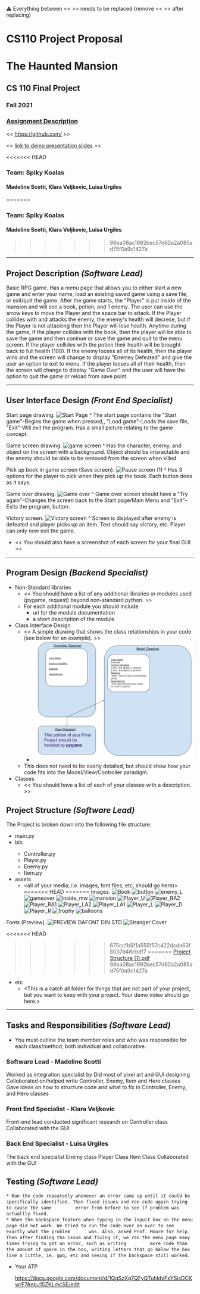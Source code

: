 :warning: Everything between << >> needs to be replaced (remove << >> after replacing)
# CS110 Project Proposal
# The Haunted Mansion
## CS 110 Final Project
### Fall 2021
### [Assignment Description](https://docs.google.com/document/d/1H4R6yLL7som1lglyXWZ04RvTp_RvRFCCBn6sqv-82ps/edit#)

<< [https://github.com/<repo>](#) >>

<< [link to demo presentation slides](#) >>

<<<<<<< HEAD
### Team: Spiky Koalas
#### Madeline Scotti, Klara Veljkovic, Luisa Urgiles
=======
### Team: Spiky Koalas 
#### Madeline Scotti, Klara Veljkovic, Luisa Urgiles
>>>>>>> 98ea08ac1992bec57d62a2a085ad75f0a9c1427a

***

## Project Description *(Software Lead)*
  
Basic RPG game. Has a menu page that allows you to either start a new game and enter your name, load an existing saved game using a save file, or exit/quit the game. After the game starts, the "Player" is put inside of the mansion and will see a book, potion, and 1 enemy. The user can use the arrow keys to move the Player and the space bar to attack. If the Player collides with and attacks the enemy, the enemy's health will decrese, but if the Player is not attacking then the Player will lose health. Anytime during the game, if the player collides with the book, then the player will be able to save the game and then coninue or save the game and quit to the menu screen. If the player collides with the potion their health will be brought back to full health (100). If the enemy looses all of its health, then the player wins and the screen will change to display "Enemey Defeated" and give the user an option to exit to menu. If the player looses all of their health, then the screen will change to display "Game Over" and the user will have the option to quit the game or reload from save point. 

***    

## User Interface Design *(Front End Specialist)*
Start page drawing.
![Start Page](https://user-images.githubusercontent.com/89892102/145114765-0323b71a-0cc5-439a-871d-b951caf820d2.png)
^ The start page contains the "Start game"-Begins the game when pressed,, "Load game"-Loads the save file, "Exit"-Will exit the program. Has a small picture relating to the game concept.
   
Game screen drawing.
![game screen](https://user-images.githubusercontent.com/89892102/145115320-a44df99a-7890-4031-9b73-082f2e93bce8.png)
^ Has the character, enemy, and object on the screen with a background. Object should be interactable and the enemy should be able to be removed from the screen when killed.
  
Pick up book in game screen (Save screen).
![Pause screen (1)](https://user-images.githubusercontent.com/89892102/145122945-5c06478f-2cbc-4336-bd77-ad3ffdcf26e0.png)
^ Has 3 options for the player to pick when they pick up the book. Each button does as it says.
   
Game over drawing.
![Game over](https://user-images.githubusercontent.com/89892102/145115554-8caac79f-2d08-4d0f-8e38-9d8a05afa75e.png)
^ Game over screen should have a "Try again"-Changes the screen back to the Start page/Main Menu and "Exit"-Exits the program, button.
  
Victory screen.
![Victory screen](https://user-images.githubusercontent.com/89892102/145123039-70109e9f-00e2-4c48-856d-14c9d0aaa5a3.png)
^ Screen is displayed after enemy is defeated and player picks up an item. Text should say victory, etc. Player can only now exit the game.

* << You should also have a screenshot of each screen for your final GUI >>

***        

## Program Design *(Backend Specialist)*
* Non-Standard libraries
    * << You should have a list of any additional libraries or modules used (pygame, request) beyond non-standard python. >>
    * For each additional module you should include
        * url for the module documentation
        * a short description of the module
* Class Interface Design
    * << A simple drawing that shows the class relationships in your code (see below for an example). >>
        * ![class diagram](assets/class_diagram.jpg)
    * This does not need to be overly detailed, but should show how your code fits into the Model/View/Controller paradigm.
* Classes
    * << You should have a list of each of your classes with a description. >>

## Project Structure *(Software Lead)*

The Project is broken down into the following file structure:
* main.py
* bin
    <all of your python files should go here>
    * Controller.py
    * Player.py
    * Enemy.py
    * Item.py
* assets
    * <all of your media, i.e. images, font files, etc, should go here)>
<<<<<<< HEAD
=======
Images.
![Book](https://user-images.githubusercontent.com/89892102/145116243-ae598475-24ff-4240-a590-f52dce61703f.png)
![button](https://user-images.githubusercontent.com/89892102/145116258-fdbe39c7-9002-4d1a-9806-2282da7664cb.png)
![enemy_L](https://user-images.githubusercontent.com/89892102/145116283-0ac7df26-e451-4e53-bb0f-16455a3fa9d4.png)
![gameover](https://user-images.githubusercontent.com/89892102/145116308-ee2d190b-3e56-4c23-972f-01783105f562.png)
![inside_mw](https://user-images.githubusercontent.com/89892102/145116325-f5ef6e27-7533-49af-a4e8-94221710561a.png)
![mansion](https://user-images.githubusercontent.com/89892102/145116481-a190b0e6-582e-4ec8-bac5-b2857f8d9992.png)
![Player_U](https://user-images.githubusercontent.com/89892102/145123210-ab78206f-2155-4206-9efa-6721fa1aec3b.png)
![Player_RA2](https://user-images.githubusercontent.com/89892102/145123215-cbfbc93f-150a-453a-8e7e-8b556be162e4.png)
![Player_RA1](https://user-images.githubusercontent.com/89892102/145123226-682aec8b-c9ad-437e-a958-8bbe53485770.png)
![Player_LA2](https://user-images.githubusercontent.com/89892102/145123233-301e56dd-3942-4d08-8d21-cb75a37f499a.png)
![Player_LA1](https://user-images.githubusercontent.com/89892102/145123240-89c71fbb-2cae-4a28-b36a-c3213ff29ac1.png)
![Player_L](https://user-images.githubusercontent.com/89892102/145123247-371b4ba3-ad08-40e0-aacd-437083de8210.png)
![Player_D](https://user-images.githubusercontent.com/89892102/145123254-728c767d-569a-4e09-9f96-0ea9a669adc6.png)
![Player_R](https://user-images.githubusercontent.com/89892102/145123319-3d6807b1-501f-487c-b4c3-11317f0323b8.png)
![trophy](https://user-images.githubusercontent.com/89892102/145312600-f4fd659b-a73b-43ab-bfaa-03e5aa62207b.png)
![balloons](https://user-images.githubusercontent.com/89892102/145312602-3652397f-5218-4d00-bc83-419c621fefd8.png)

           
Fonts (Preview).
![PREVIEW DAFONT DIN STD](https://user-images.githubusercontent.com/89892102/145116378-91d962e5-e489-41ab-8551-cf5c032b2318.png)
![Stranger Cover](https://user-images.githubusercontent.com/89892102/145116437-b0a493df-3639-4bc5-80a5-0874dc24e5c3.PNG)
      
<<<<<<< HEAD
>>>>>>> 675ccfb5f1a555f57c422dcda63f8037d48cbdf7
=======
             [Project Structure (1).pdf](https://github.com/bucs110a0fall21/final-project-spiky-koalas/files/7500290/Project.Structure.1.pdf)
>>>>>>> 98ea08ac1992bec57d62a2a085ad75f0a9c1427a

* etc
    * <This is a catch all folder for things that are not part of your project, but you want to keep with your project. Your demo video should go here.>

***

## Tasks and Responsibilities *(Software Lead)*
* You must outline the team member roles and who was responsible for each class/method, both individual and collaborative.

### Software Lead - Madeline Scotti
Worked as integration specialist by
       Did most of pixel art and GUI designing
       Colloborated on/helped write Controller, Enemy, Item and Hero classes
       Gave ideas on how to structure code and what to fix in Controller, Enemy, and Hero classes

### Front End Specialist - Klara Veljkovic
Front-end lead conducted significant research on
       Controller class 
       Collaborated with the GUI

### Back End Specialist - Luisa Urgiles
The back end specialist
      Enemy class
      Player Class
      Item Class
      Collaborated with the GUI
      
## Testing *(Software Lead)*
    * Ran the code repeatedly whenever an error came up until it could be specifically identified. Then fixed issues and ran code again trying to cause the same         error from before to see if problem was actuallly fixed.
    * When the backspace feature when typing in the inpuit box on the menu page did not work. We tried to run the code over an over to see exactly what the problem       was. Also, asked Prof. Moore for help. Then after finding the issue and fixing it, we ran the menu page many times trying to get an error, such as writing         more code than the amount of space in the box, writing letters that go below the box line a little, ie. gpq, etc and seeing if the backspace still worked.
      

* Your ATP
   
   https://docs.google.com/document/d/1QgSzXg7QFyQTuhldvFxYSisDCKwrF7AnpJ15ZKLmcSE/edit
